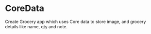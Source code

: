 # CoreData
Create Grocery app which uses Core data to store image, and grocery details like name, qty and note.
